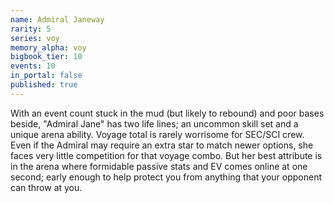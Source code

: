 ```yaml
---
name: Admiral Janeway
rarity: 5
series: voy
memory_alpha: voy
bigbook_tier: 10
events: 10
in_portal: false
published: true
---
```


With an event count stuck in the mud (but likely to rebound) and poor bases beside, "Admiral Jane" has two life lines; an uncommon skill set and a unique arena ability. Voyage total is rarely worrisome for SEC/SCI crew. Even if the Admiral may require an extra star to match newer options, she faces very little competition for that voyage combo. But her best attribute is in the arena where formidable passive stats and EV comes online at one second; early enough to help protect you from anything that your opponent can throw at you.
